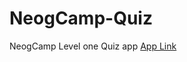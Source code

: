 # NeogCamp-Quiz
NeogCamp Level one Quiz app
[App Link](https://replit.com/@AdityaRaghu/NeogCamp-Quiz)

